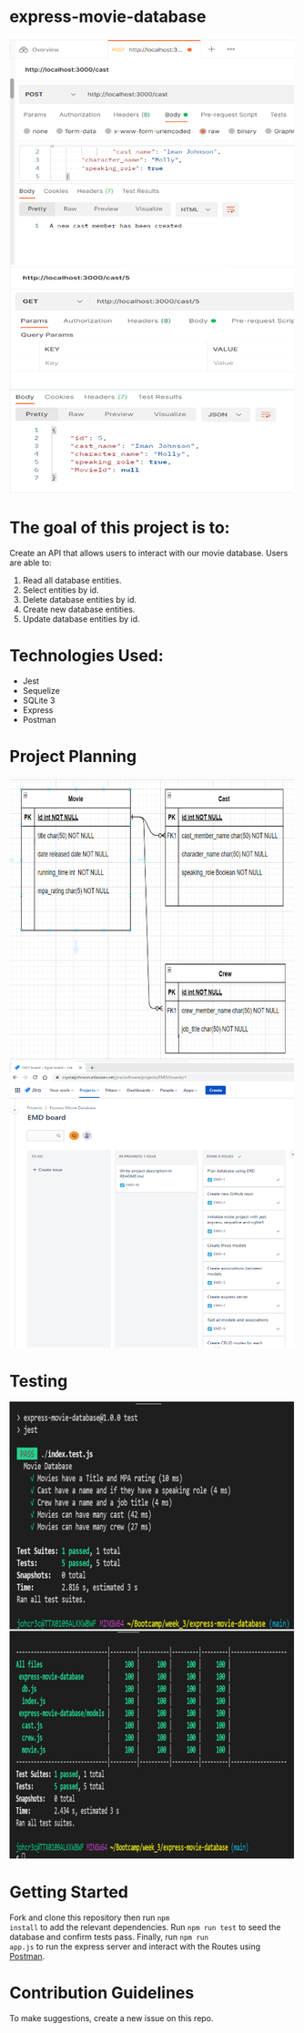 # express-movie-database
<p float="left">
  <img src="public/post_cast.png" width="500" height="400" />
  <img src="public/get_cast_by_id.png" width="500" height="400" />
</p>

# The goal of this project is to: 

Create an API that allows users to interact with our movie database.  Users are able to:
1. Read all database entities.<br>
2. Select entities by id.<br>
3. Delete database entities by id.<br>
4. Create new database entities.<br>
5. Update database entities by id.<br>

# Technologies Used:
<ul>
<li>Jest</li>
<li>Sequelize</li>
<li>SQLite 3</li>
<li>Express</li>
<li>Postman</li>
</ul>

# Project Planning                                                              
<p float="left">
  <img src="public/express-movie-ERD.png" width="500" height="500" />
  <img src="https://raw.githubusercontent.com/cpaynejohnson/express-movie-database/main/public/kanban.png" width="500" height="500" />
</p>
                                                                                                          
# Testing
<p float="left">
  <img src="public/test_file.png" width="500" height="400" />
  <img src="public/test_report.png" width="500" height="400" />
</p>
                                                     
# Getting Started

Fork and clone this repository then run <code class="w3-codespan">npm install</code> to add the relevant dependencies. Run <code class="w3-codespan">npm run test</code> to seed the database and confirm tests pass. Finally, run <code class="w3-codespan">npm run app.js</code> to run the express server and interact with the Routes using <a href="https://www.postman.com/">Postman</a>.

# Contribution Guidelines

To make suggestions, create a new issue on this repo.
